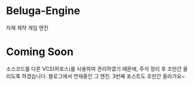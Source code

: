 # Beluga-Engine
자체 제작 게임 엔진

# Coming Soon

소스코드를 다른 VCS(퍼포스)를 사용하여 관리하였기 때문에, 주석 정리 후 조만간 올리도록 하겠습니다.
블로그에서 연재중인 그 엔진.
3번째 포스트도 조만간 올라가요~
